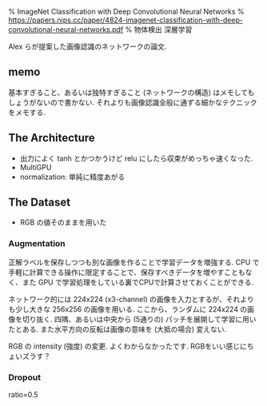 % ImageNet Classification with Deep Convolutional Neural Networks
% https://papers.nips.cc/paper/4824-imagenet-classification-with-deep-convolutional-neural-networks.pdf
% 物体検出 深層学習

Alex らが提案した画像認識のネットワークの論文.

## memo

基本すぎること、あるいは独特すぎること (ネットワークの構造) はメモしてもしょうがないので書かない.  それよりも画像認識全般に通ずる細かなテクニックをメモする.

## The Architecture

- 出力によく tanh とかつかうけど relu にしたら収束がめっちゃ速くなった.
- MultiGPU
- normalization: 単純に精度あがる

## The Dataset

- RGB の値そのままを用いた

### Augmentation

正解ラベルを保存しつつも別な画像を作ることで学習データを増強する. CPU で手軽に計算できる操作に限定することで、保存すべきデータを増やすこともなく、また GPU で学習処理をしている裏でCPUで計算させておくことができる.

ネットワーク的には 224x224 (x3-channel) の画像を入力とするが、それよりも少し大きな 256x256 の画像を用いる.
ここから、ランダムに 224x224 の画像を切り抜く.
四隅、あるいは中央から (5通りの) パッチを展開して学習に用いたとある.
また水平方向の反転は画像の意味を (大抵の場合) 変えない.

RGB の intensity (強度) の変更.
よくわからなかったです. RGBをいい感じにちょいズラす？

### Dropout

ratio=0.5
